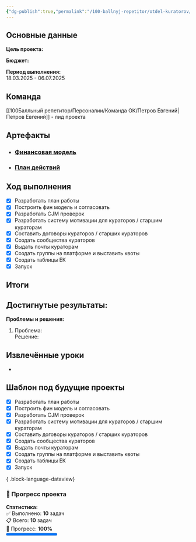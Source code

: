 ```yaml
---
{"dg-publish":true,"permalink":"/100-ballnyj-repetitor/otdel-kuratorov/proekty/arhivnye-proekty/zapusk-godovogo-kursa/","tags":["#архивные_проекты"]}
---
```


## Основные данные

**Цель проекта:**  


**Бюджет:**  


**Период выполнения:**  
18.03.2025 - 06.07.2025

## Команда
[[100Балльный репетитор/Персоналии/Команда ОК/Петров Евгений\|Петров Евгений]] - лид проекта  

## Артефакты

- ### [Финансовая модель](https://docs.google.com/spreadsheets/d/1I3AJMBT0UCcEbIRHgp48P_QBbTt81Tetfepo555iAbk/edit?gid=492286250#gid=492286250)
- ### [План действий](https://miro.com/app/board/uXjVJbsp55M=/)

## Ход выполнения

- [x] Разработать план работы
- [x] Построить фин модель и согласовать
- [x] Разработать CJM проверок
- [x] Разработать систему мотивации для кураторов / старшим кураторам
- [x] Составить договоры кураторов / старших кураторов
- [x] Создать сообщества кураторов
- [x] Выдать почты кураторам
- [x] Создать группы на платформе и выставить квоты
- [x] Создать таблицы ЕК
- [x] Запуск

## Итоги

**Достигнутые результаты:**
- 

**Проблемы и решения:**
1. Проблема:   
   Решение: 

## Извлечённые уроки

- 
  

## Шаблон под будущие проекты

- [x] Разработать план работы
- [x] Построить фин модель и согласовать
- [x] Разработать CJM проверок
- [x] Разработать систему мотивации для кураторов / старшим кураторам
- [x] Составить договоры кураторов / старших кураторов
- [x] Создать сообщества кураторов
- [x] Выдать почты кураторам
- [x] Создать группы на платформе и выставить квоты
- [x] Создать таблицы ЕК
- [x] Запуск

{ .block-language-dataview}

<span><span><h3 data-heading="🚀 Прогресс проекта" dir="auto">🚀 Прогресс проекта</h3>
<p dir="auto"><strong>Статистика:</strong><br>
✅ Выполнено: <strong>10</strong> задач<br>
📋 Всего: <strong>10</strong> задач<br>
🎯 Прогресс: <strong>100%</strong><br>
<progress max="100" value="100"></progress></p></span></span>
